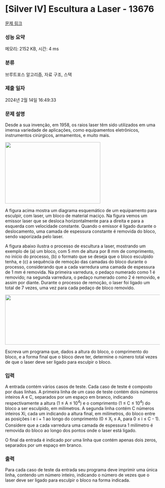 # [Silver IV] Escultura a Laser - 13676 

[문제 링크](https://www.acmicpc.net/problem/13676) 

### 성능 요약

메모리: 2152 KB, 시간: 4 ms

### 분류

브루트포스 알고리즘, 자료 구조, 스택

### 제출 일자

2024년 2월 14일 16:49:33

### 문제 설명

<p>Desde a sua invenção, em 1958, os raios laser têm sido utilizados em uma imensa variedade de aplicações, como equipamentos eletrônicos, instrumentos cirúrgicos, armamentos, e muito mais.</p>

<p><img alt="" src="https://onlinejudgeimages.s3.amazonaws.com/problem/13676/%EC%8A%A4%ED%81%AC%EB%A6%B0%EC%83%B7%202017-01-12%20%EC%98%A4%EC%A0%84%206.51.55.png" style="height:200px; width:310px"></p>

<p>A figura acima mostra um diagrama esquemático de um equipamento para esculpir, com laser, um bloco de material maciço. Na figura vemos um emissor laser que se desloca horizontalmente para a direita e para a esquerda com velocidade constante. Quando o emissor é ligado durante o deslocamento, uma camada de espessura constante é removida do bloco, sendo vaporizada pelo laser.</p>

<p>A figura abaixo ilustra o processo de escultura a laser, mostrando um exemplo de (a) um bloco, com 5 mm de altura por 8 mm de comprimento, no início do processo, (b) o formato que se deseja que o bloco esculpido tenha, e (c) a sequência de remoção das camadas do bloco durante o processo, considerando que a cada varredura uma camada de espessura de 1 mm é removida. Na primeira varredura, o pedaço numerado como 1 é removido; na segunda varredura, o pedaço numerado como 2 é removido, e assim por diante. Durante o processo de remoção, o laser foi ligado um total de 7 vezes, uma vez para cada pedaço de bloco removido.</p>

<p><img alt="" src="https://onlinejudgeimages.s3.amazonaws.com/problem/13676/%EC%8A%A4%ED%81%AC%EB%A6%B0%EC%83%B7%202017-01-12%20%EC%98%A4%EC%A0%84%206.52.54.png" style="height:163px; width:617px"></p>

<p>Escreva um programa que, dados a altura do bloco, o comprimento do bloco, e a forma final que o bloco deve ter, determine o número total vezes de que o laser deve ser ligado para esculpir o bloco.</p>

### 입력 

 <p>A entrada contém vários casos de teste. Cada caso de teste é composto por duas linhas. A primeira linha de um caso de teste contém dois números inteiros A e C, separados por um espaço em branco, indicando respectivamente a altura (1 ≤ A ≤ 10<sup>4</sup>) e o comprimento (1 ≤ C ≤ 10<sup>4</sup>) do bloco a ser esculpido, em milímetros. A segunda linha contém C números inteiros Xi, cada um indicando a altura final, em milímetros, do bloco entre as posições i e i + 1 ao longo do comprimento (0 ≤ X<sub>i</sub> ≤ A, para 0 ≤ i ≤ C - 1). Considere que a cada varredura uma camada de espessura 1 milímetro é removida do bloco ao longo dos pontos onde o laser está ligado.</p>

<p>O final da entrada é indicado por uma linha que contém apenas dois zeros, separados por um espaço em branco.</p>

### 출력 

 <p>Para cada caso de teste da entrada seu programa deve imprimir uma única linha, contendo um número inteiro, indicando o número de vezes que o laser deve ser ligado para esculpir o bloco na forma indicada.</p>

